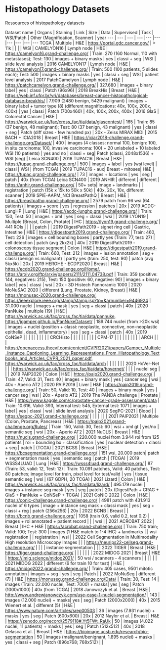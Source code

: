 # Histopathology Datasets
Ressources of histopathology datasets

Dataset name | Organs | Staining | Link | Size | Data | Supervised | Task | WSI/Patch | Other (Magnification, Scanner) | year
--- | --- | --- | --- |--- |--- |--- |--- |--- |--- 
TCGA | Multiple | H&E | https://portal.gdc.cancer.gov/ | > 11k |  |  |  | WSI | 
CAMELYON16 | Lymph node | H&E | https://camelyon16.grand-challenge.org/ | Train: 270 (160 Normal, 110 with metastases); Test: 130 | images + binary masks | yes | classi + seg | WSI | slide level analysis | 2016
CAMELYON17 | Lymph node | H&E | https://camelyon17.grand-challenge.org/ | Train: 500 (100 patients, 5 slides each); Test: 500 | images + binary masks | yes | classi + seg | WSI | patient level analysis | 2017
PatchCamelyon	| Lymph node |	H&E |	https://patchcamelyon.grand-challenge.org/	| 327.680 |	images + binary label	| yes |	classi |	Patch (96x96) | 2018
BreakHis	| Breast |	H&E	| https://web.inf.ufpr.br/vri/databases/breast-cancer-histopathological-database-breakhis/ |	7.909 (2480 benign, 5429 malignant)	| images + binary label + tumor type (8) (different magnifications: 40x, 100x, 200x, 400x) |	yes |	classi |	Patch (700x460) | 40x, 100x, 200x, 400x | 2016
GlaS | Colorectal Cancer | H&E | https://warwick.ac.uk/fac/cross_fac/tia/data/glascontest/ | 165 | Train: 85 (37 benign, 48 malignant); Test: 80 (37 benign, 43 malignant) | yes | classi + seg | Patch (diff sizes - few hundred px) | 20x - Zeiss MIRAX MIDI | 2015
BACH + ICIA2018 | Breast | H&E | https://iciar2018-challenge.grand-challenge.org/Dataset/ | 400 | images (4 classes: normal 100, benign: 100, in situ carcinoma: 100, invasive carcinoma: 100) + 20 unlabeled + 10 labeled WSI (10 patients) | yes and no | classi + seg| Patch (classi, 2048x1536) + WSI (seg) | Leica SCN400 | 2018
TUPAC16 | Breast | H&E | https://tupac.grand-challenge.org/ | 500 | images + label | yes (wsi level) | classi | WSI | (from TCGA) | 2019
TUPAC16 - aux| Breast - mitoses| H&E | https://tupac.grand-challenge.org/ | 73 | images + locations | yes | seg | patch | 40x (from TCGA) Leica SCN400 | 2019
ANHIR | different | different | https://anhir.grand-challenge.org/ | 50+ sets| image + landmarks |  | registration | patch (15k x 15k to 50k x 50k) | 40x, 20x, 10x, different scanner | 2019
SPIE-AAPM_NCI BreastPathQ | Breast | H&E | https://breastpathq.grand-challenge.org/ | 2579 patch from 96 wsi (64 patients) | images + score | yes | regression | patches | 20x | 2019
ACDC-LungHP | Lung | H&E | https://acdc-lunghp.grand-challenge.org/ | Train: 150, Test: 50 | images + xml | yes | seg + classi | wsi | | 2019
LYON19 | Multiple (Breast, Colon, Protate) | IHC | https://lyon19.grand-challenge.org/ | 441 ROIs |  |  |  | patch | | 2019
DigestPath2019 - signet ring cell | Gastric, Intestine | H&E | https://digestpath2019.grand-challenge.org/ | Train: 460, Test: 226 | images + cell bounding boxes | partly yes (Train: 77, test: 27) | cell detection | patch (avg 2kx2k) | 40x | 2019
DigestPath2019 - colonoscopy tissue segment | Colon | H&E | https://digestpath2019.grand-challenge.org/ | Train: 660, Test: 212 | images + lesion annotation | seg + classi (benign vs malignant) | partly yes (train: 250, test: 90) | patch (avg 5kx5k) | 20x | 2019
HEROHE - ECDP2020 | Breast | H&E | https://ecdp2020.grand-challenge.org/Home/, https://arxiv.org/ftp/arxiv/papers/2111/2111.04738.pdf | Train: 359 (positive: 144, negatives: 215), Test: 150 (positive: 60, negative: 90) | images + binary label | yes | classi | wsi | 20x - 3D Histech Pannoramic 1000 | 2020
MoNuSAC 2020 | different (Lung, Prostate, Kidney, Breast) | H&E | https://monusac-2020.grand-challenge.org/, https://ieeexplore.ieee.org/stamp/stamp.jsp?tp=&arnumber=9446924 | 31.000 nuclei | images + mask | yes | seg + classi | patch | 40x | 2020
PanNuke | multiple (19) | H&E | https://warwick.ac.uk/fac/cross_fac/tia/data/pannuke, https://jgamper.github.io/PanNukeDataset/ | 189.744 nuclei (from >20k wsi) | images + nuclei (position + classi: neoplastic, connective, non-neoplastic epithelial, dead, inflammatory) | yes | seg + classi | patch | 40x | 2019
CoNSeP | | | | | | | | | |
CRCHisto | | | | | | | | | |
CPM-17 | | | | | | | | | |
ARCH | | | https://openaccess.thecvf.com/content/CVPR2021/papers/Gamper_Multiple_Instance_Captioning_Learning_Representations_From_Histopathology_Textbooks_and_Articles_CVPR_2021_paper.pdf, https://warwick.ac.uk/fac/cross_fac/tia/data/arch | | | | | | | 2020
HoVer-Net | | | https://warwick.ac.uk/fac/cross_fac/tia/data/hovernet/ | | | | nuclei seg | | | 2019
PAIP2020 | Colon | H&E | https://paip2020.grand-challenge.org/ | Train: 47, Valid: 31, Test: 40 | images + binary mask | yes | cancer seg | wsi | 40x - Aperio AT2 | 2020
PAIP2019 | Liver | H&E | https://paip2019.grand-challenge.org/ | Train: 50, Valid: 10, Test: 40 | images + binary mask | yes | cancer seg | wsi | 20x - Aperio AT2 | 2019
The PANDA challenge | Prostate | H&E | https://www.kaggle.com/c/prostate-cancer-grade-assessment/data | Train: 10.616, Valid: 393, Internal test: 545, External test: 1071 | images + label | yes | classi | wsi | slide level analysis | 2020
SegPC-2021 | Blood |  | https://segpc-2021.grand-challenge.org/ | | | | | | | 2021
PAIP2021 | Multiple (Colon, Prostate, Pancreas) | H&E | https://paip2021.grand-challenge.org/Rules/ | Train: 150, Valid: 30, Test: 60 | wsi + xml gt | yes/no | semantic seg | wsi | 20x - Aperio AT2 | 2021
NuCLS | Breast | H&E | https://nucls.grand-challenge.org/ | 220.000 nuclei from 3.944 roi from 125 patients | roi + bounding bx + classification | yes | nuclear detection + classi + seg | patch | (TCGA) | 2021
BCSS | Breast | H&E | https://bcsegmentation.grand-challenge.org/ | 151 wsi, 20.000 patch| patch + segmentation mask | yes | semantic seg | patch | (TCGA) | 2019
WSSS4LUAD | Lung | H&E | https://wsss4luad.grand-challenge.org/ | 87 (Train: 53, valid: 12, Test: 12) | Train: 10.091 patches, Valid: 40 patches, Test: 80 patches; image level for train, pixel level for test/valid | yes | tissue semantic seg | wsi | (67 GDPH, 20 TCGA) | 2021
Lizard | Colon | H&E | https://warwick.ac.uk/fac/cross_fac/tia/data/lizard/ | 495.179 nuclei | images + instance seg mask | yes | seg | patch | 20x (DigestPath + CRAG + GlaS + PanNuke + CoNSeP + TCGA) | 2021
CoNIC 2022 | Colon | H&E | https://conic-challenge.grand-challenge.org/ | 4981 patch with 431.913 nuclei of 6 types | image + instance seg mask + classi mask | yes | seg + classi + reg | patch (256x256) | 20x | 2022
BCNB | Breast | | https://bcnb.grand-challenge.org/ | 1058 (train 0.6, valid 0.2, test 0.2) | images + roi annotated + patient record | | | wsi | | 2021
ACROBAT 2022 | Breast | IHC + H&E | https://acrobat.grand-challenge.org/ | Train: 750 train; Valid: 100; Test: 300 | images (1 H&E match to 1-4 IHC) + landmarks | | wsi registration | | registration | wsi | | 2022
Cell Segmentation in Multimodality High resolution Microscopy Images |  |  | https://neurips22-cellseg.grand-challenge.org/ | | | | instance segmentation | | | 2022
TIGER | Breast | H&E | https://tiger.grand-challenge.org/ | | | | | | | 2022
MIDOG 2021 | Breast | H&E | https://imig.science/midog2021/ | 50 wsi / scanners - 4 scanners | | | | | | 2021
MIDOG 2022 | different (6 for train 10 for test) | H&E | https://midog2022.grand-challenge.org/ | Train: 405 cases, 9501 mitotic annotation | images + seg | yes | seg | Patch | | 2022
MoNuSeg | different (7) | H&E | https://monuseg.grand-challenge.org/Data/ | Train: 30, Test: 14 | images (Train: 22.000 nuclei, Test: 7000) + masks| yes | seg | Patch (1000x1000) | 40x (from TCGA) | 2018
Janowczyk et al. | Breast |  H&E | http://www.andrewjanowczyk.com/use-case-1-nuclei-segmentation/ | 143 | images (12.000 nuclei) + masks| yes | seg | Patch (2000x2000) | 40x | 2015
Wienert et al. | different (5) | H&E | https://www.nature.com/articles/srep00503 | 36 | images (7.931 nuclei) + masks | yes | seg | Patch (600x600) | 20x | 2012
Naylor et al. | Breast | H&E | https://zenodo.org/record/2579118#.Yt5FWt_RaUk | 50 | images (4.022 nuclei, 11 patients) + masks | yes | seg | Patch (512x512) | 40x | 2018
Gelasca et al. | Breast | H&E | https://bioimage.ucsb.edu/research/bio-segmentation | 50 | images (malignant/benignant, 1.895 nuclei) + masks | yes | classi + seg | Patch (896x768; 768x512) | |
